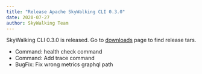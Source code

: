 ```yaml
---
title: "Release Apache SkyWalking CLI 0.3.0"
date: 2020-07-27
author: SkyWalking Team
---
```


SkyWalking CLI 0.3.0 is released. Go to [downloads](/downloads) page to find release tars.

- Command: health check command
- Command: Add trace command
- BugFix: Fix wrong metrics graphql path
